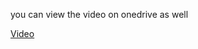 you can view the video on onedrive as well

[Video](https://github.com/determinoX/Design-Pattern-7B/tree/main/Design%20Patterns/src/GOF/BehavioralPattern](https://pern-my.sharepoint.com/:v:/g/personal/fa20-bse-042_cuiatd_edu_pk/EXwYhh3u6oZGmDHjdXGicuQBPe-4fpX7ZEfZsIZ-Teyg9g?nav=eyJyZWZlcnJhbEluZm8iOnsicmVmZXJyYWxBcHAiOiJPbmVEcml2ZUZvckJ1c2luZXNzIiwicmVmZXJyYWxBcHBQbGF0Zm9ybSI6IldlYiIsInJlZmVycmFsTW9kZSI6InZpZXciLCJyZWZlcnJhbFZpZXciOiJNeUZpbGVzTGlua0NvcHkifX0&e=p3GZoH)https://pern-my.sharepoint.com/:v:/g/personal/fa20-bse-042_cuiatd_edu_pk/EXwYhh3u6oZGmDHjdXGicuQBPe-4fpX7ZEfZsIZ-Teyg9g?nav=eyJyZWZlcnJhbEluZm8iOnsicmVmZXJyYWxBcHAiOiJPbmVEcml2ZUZvckJ1c2luZXNzIiwicmVmZXJyYWxBcHBQbGF0Zm9ybSI6IldlYiIsInJlZmVycmFsTW9kZSI6InZpZXciLCJyZWZlcnJhbFZpZXciOiJNeUZpbGVzTGlua0NvcHkifX0&e=p3GZoH)

